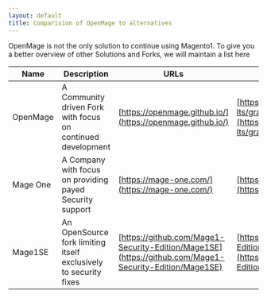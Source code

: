 ```yaml
---
layout: default
title: Comparision of OpenMage to alternatives
---
```




OpenMage is not the only solution to continue using Magento1.
To give you a better overview of other Solutions and Forks, we will maintain a list here



| Name | Description | URLs | People Behind it |
| ---- | ----------- | ---- | ------------------------ |
| OpenMage | A Community driven Fork with focus on continued development | [https://openmage.github.io/](https://openmage.github.io/) | [https://github.com/OpenMage/magento-lts/graphs/contributors](https://github.com/OpenMage/magento-lts/graphs/contributors) |
| Mage One | A Company with focus on providing payed Security support | [https://mage-one.com/](https://mage-one.com/) | [https://mage-one.com/team/](https://mage-one.com/team/) |
| Mage1SE  | An OpenSource fork limiting itself exclusively to security fixes | [https://github.com/Mage1-Security-Edition/Mage1SE](https://github.com/Mage1-Security-Edition/Mage1SE) | [https://github.com/Mage1-Security-Edition/Mage1SE/graphs/contributors](https://github.com/Mage1-Security-Edition/Mage1SE/graphs/contributors) |

